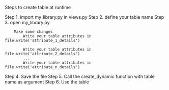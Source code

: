 Steps to create table at runtime 


Step 1. import my_library.py in views.py 
Step 2. define your table name
Step 3. open my_library.py
		
		Make some changes 
			Write your table attributes in file.write('attribute_1_details')

			Write your table attributes in file.write('attribute_2_details')
			...
			Write your table attributes in file.write('attribute_n_details')
Step 4. Save the file
Step 5. Call the create_dynamic function with table name as argument
Step 6. Use the table